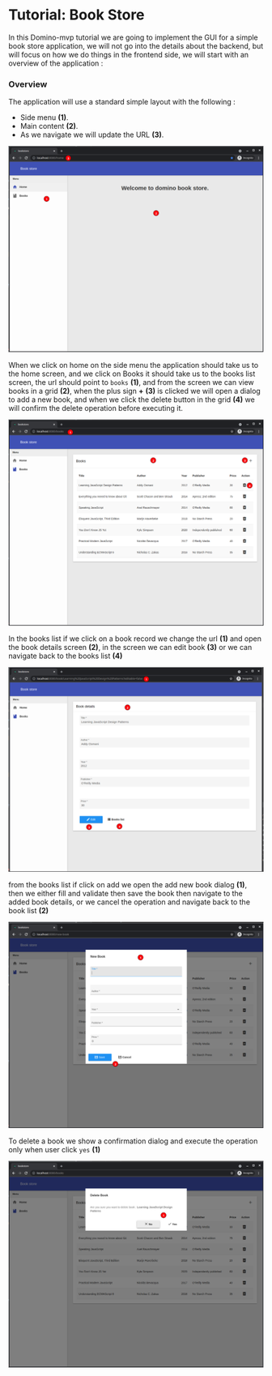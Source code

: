 # Tutorial: Book Store

In this Domino-mvp tutorial we are going to implement the GUI for a simple book store application, we will not go into the details about the backend, but will focus on how we do things in the frontend side, we will start with an overview of the application :

### Overview

The application will use a standard simple layout with the following : 

- Side menu **(1)**.
- Main content **(2)**.
- As we navigate we will update the URL **(3)**.

![layout](../documents/home-screen.png)

When we click on home on the side menu the application should take us to the home screen, and we click on Books it should take us to the books list screen, the url should point to `books` **(1)**, and from the screen we can view books in a grid **(2)**, when the plus sign **+** **(3)** is clicked we will open a dialog to add a new book, and when we click the delete button in the grid **(4)** we will confirm the delete operation before executing it.

![Books list](../documents/books-screen.png)

In the books list if we click on a book record we change the url **(1)** and open the book details screen **(2)**, in the screen we can edit book **(3)** or we can navigate back to the books list **(4)**

![Book details](../documents/book-details.png)

from the books list if click on add we open the add new book dialog **(1)**, then we either fill and validate then save the book then navigate to the added book details, or we cancel the operation and navigate back to the book list **(2)**

![Add new book](../documents/add-book.png)

To delete a book we show a confirmation dialog and execute the operation only when user click `yes` **(1)**

![Dlete book](../documents/delete-book.png)